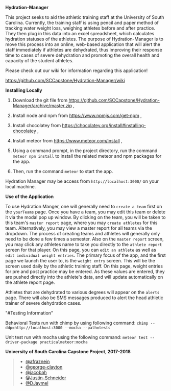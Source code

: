 **Hydration-Manager**

This project seeks to aid the athletic training staff at the University of South Carolina.
Currently, the training staff is using pencil and paper method of tracking water weight loss, weighing athletes before and after practice.
They then plug in this data into an excel spreadsheet, which calculates hydration statuses of the athletes.
The purpose of Hydration-Manager is to move this process into an online, web-based application that will alert the staff immediately if athletes are dehydrated,
thus improving their response time to cases of severe dehydration and promoting the overall health and capacity of the student athletes.

Please check out our wiki for information regarding this application!

https://github.com/SCCapstone/Hydration-Manager/wiki

**Installing Locally**

1. Download the git file from https://github.com/SCCapstone/Hydration-Manager/archive/master.zip ,
2. Install node and npm from https://www.npmjs.com/get-npm ,
3. Install chocolatey from https://chocolatey.org/install#installing-chocolatey ,
4. Install meteor from https://www.meteor.com/install ,

5. Using a command prompt, in the project directory, run the command `meteor npm install` to install the related meteor and npm packages for the app.
6. Then, run the command `meteor` to start the app.

Hydration Manager may be access from `http://localhost:3000/` on your local machine.

**Use of the Application**

To use Hydration Manger, one will generally need to `create a team` first on the `yourTeams` page.
Once you have a team, you may edit this team or delete it via the modal pop up window. 
By clicking on the team, you will be taken to this team's `master report` page, 
where you may `create athletes` for this team. Alternatively, you may view a master report for all teams via the dropdown.
The process of creating teams and athletes will generally only need to be done a few times a semester.
Also on the `master report` screen, 
you may click any athletes name to take you directly to the `athlete report` screen for that player. On this page, you can `edit an athlete` as well as `edit individual weight entries`.
The primary focus of the app, and the first page we launch the user to, is the `weight entry` screen. This will be the screen used daily by the athletic training staff.
On this page, weight entries for pre and post practice may be entered. As these values are entered, they are pushed directly into the athlete's data, and will update automatically on the athlete report page.

Athletes that are dehydrated to various degrees will appear on the `alerts` page. There will also be SMS messages produced to alert the head athletic trainer of severe dehydration cases.




"#Testing Information"

Behavioral Tests run with chimp by using following command:
`chimp --ddp=http://localhost:3000 --mocha --path=tests`

Unit test run with mocha using the following command:
`meteor test --driver-package practicalmeteor:mocha`

**University of South Carolina Capstone Project, 2017-2018**
> * [@afraznein](https://github.com/afraznein)
> * [@george-clayton](https://github.com/george-clayton)
> * [@jacobah](https://github.com/jacobah)
> * [@Justin-Schneider](https://github.com/Justin-Schneider)
> * [@DJaymel](https://github.com/DJaymel)
